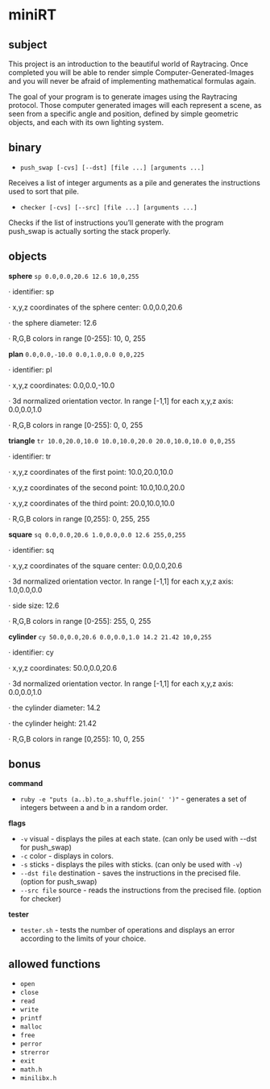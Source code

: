 # miniRT

## subject

This project is an introduction to the beautiful world of Raytracing.
Once completed you will be able to render simple Computer-Generated-Images and you
will never be afraid of implementing mathematical formulas again.

The goal of your program is to generate images
using the Raytracing protocol. Those computer
generated images will each represent a scene, as
seen from a specific angle and position, defined
by simple geometric objects, and each with its own
lighting system.

## binary

- `push_swap [-cvs] [--dst] [file ...] [arguments ...]`

Receives a list of integer arguments as a pile and generates the instructions used to sort that pile.


- `checker [-cvs] [--src] [file ...] [arguments ...]`

Checks if the list of instructions you’ll generate with the program push_swap is actually sorting the stack properly.

## objects

**sphere** `sp 0.0,0.0,20.6 12.6 10,0,255`

· identifier: sp

· x,y,z coordinates of the sphere center: 0.0,0.0,20.6

· the sphere diameter: 12.6

· R,G,B colors in range [0-255]: 10, 0, 255

**plan** `0.0,0.0,-10.0 0.0,1.0,0.0 0,0,225`

· identifier: pl

· x,y,z coordinates: 0.0,0.0,-10.0

· 3d normalized orientation vector. In range [-1,1] for each x,y,z axis: 0.0,0.0,1.0

· R,G,B colors in range [0-255]: 0, 0, 255

**triangle** `tr 10.0,20.0,10.0 10.0,10.0,20.0 20.0,10.0,10.0 0,0,255`

· identifier: tr

· x,y,z coordinates of the first point: 10.0,20.0,10.0

· x,y,z coordinates of the second point: 10.0,10.0,20.0

· x,y,z coordinates of the third point: 20.0,10.0,10.0

· R,G,B colors in range [0,255]: 0, 255, 255

**square** `sq 0.0,0.0,20.6 1.0,0.0,0.0 12.6 255,0,255`

· identifier: sq

· x,y,z coordinates of the square center: 0.0,0.0,20.6

· 3d normalized orientation vector. In range [-1,1] for each x,y,z axis: 1.0,0.0,0.0

· side size: 12.6

· R,G,B colors in range [0-255]: 255, 0, 255

**cylinder** `cy 50.0,0.0,20.6 0.0,0.0,1.0 14.2 21.42 10,0,255`

· identifier: cy

· x,y,z coordinates: 50.0,0.0,20.6

· 3d normalized orientation vector. In range [-1,1] for each x,y,z axis: 0.0,0.0,1.0

· the cylinder diameter: 14.2

· the cylinder height: 21.42

· R,G,B colors in range [0,255]: 10, 0, 255

## bonus

**command**
- `ruby -e "puts (a..b).to_a.shuffle.join(' ')"` - generates a set of integers between a and b in a random order.

**flags**
- `-v` visual - displays the piles at each state. (can only be used with --dst for push_swap)
- `-c` color - displays in colors.
- `-s` sticks - displays the piles with sticks. (can only be used with `-v`)
- `--dst file` destination - saves the instructions in the precised file. (option for push_swap)
- `--src file` source - reads the instructions from the precised file. (option for checker) 

**tester**
- `tester.sh` - tests the number of operations and displays an error according to the limits of your choice.

## allowed functions

- `open`
- `close`
- `read`
- `write`
- `printf`
- `malloc`
- `free`
- `perror`
- `strerror`
- `exit`
- `math.h`
- `minilibx.h`
